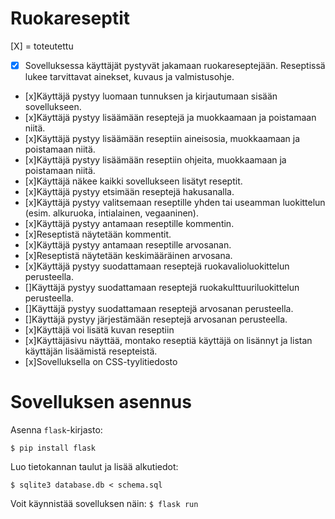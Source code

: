 # Ruokareseptit

[X] = toteutettu      

* [X] Sovelluksessa käyttäjät pystyvät jakamaan ruokareseptejään. Reseptissä lukee tarvittavat ainekset, kuvaus ja valmistusohje.
* [x]Käyttäjä pystyy luomaan tunnuksen ja kirjautumaan sisään sovellukseen.
* [x]Käyttäjä pystyy lisäämään reseptejä ja muokkaamaan ja poistamaan niitä.
* [x]Käyttäjä pystyy lisäämään reseptiin aineisosia, muokkaamaan ja poistamaan niitä.
* [x]Käyttäjä pystyy lisäämään reseptiin ohjeita, muokkaamaan ja poistamaan niitä.
* [x]Käyttäjä näkee kaikki sovellukseen lisätyt reseptit.
* [x]Käyttäjä pystyy etsimään reseptejä hakusanalla.
* [x]Käyttäjä pystyy valitsemaan reseptille yhden tai useamman luokittelun (esim. alkuruoka, intialainen, vegaaninen).
* [x]Käyttäjä pystyy antamaan reseptille kommentin.
* [x]Reseptistä näytetään kommentit.
* [x]Käyttäjä pystyy antamaan reseptille arvosanan.
* [x]Reseptistä näytetään keskimääräinen arvosana.
* [x]Käyttäjä pystyy suodattamaan reseptejä ruokavalioluokittelun perusteella.
* []Käyttäjä pystyy suodattamaan reseptejä ruokakulttuuriluokittelun perusteella.
* []Käyttäjä pystyy suodattamaan reseptejä arvosanan perusteella.
* []Käyttäjä pystyy järjestämään reseptejä arvosanan perusteella.
* [x]Käyttäjä voi lisätä kuvan reseptiin
* [x]Käyttäjäsivu näyttää, montako reseptiä käyttäjä on lisännyt ja listan käyttäjän lisäämistä resepteistä.
* [x]Sovelluksella on CSS-tyylitiedosto


# Sovelluksen asennus
Asenna `flask`-kirjasto:

``$ pip install flask``

Luo tietokannan taulut ja lisää alkutiedot: 
````
$ sqlite3 database.db < schema.sql
````

Voit käynnistää sovelluksen näin: 
`` $ flask run `` 
